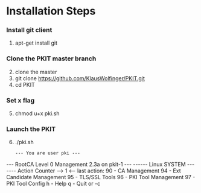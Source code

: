 # Installation Steps

### Install git client

1. apt-get install git

### Clone the PKIT master branch
2. clone the master
3. git clone https://github.com/KlausWolfinger/PKIT.git
4. cd PKIT

### Set x flag
5. chmod u+x pki.sh

### Launch the PKIT
6. ./pki.sh



       --- You are user pki ---
--- RootCA Level 0 Management 2.3a on pkit-1 ---
        ------ Linux SYSTEM -------
        Action Counter --> 1 <-- last action:
        90 - CA Management
        94 - Ext Candidate Management
        95 - TLS/SSL Tools
        96 - PKI Tool Management
        97 - PKI Tool Config
        h  - Help
                q - Quit or <CTRL>-c

